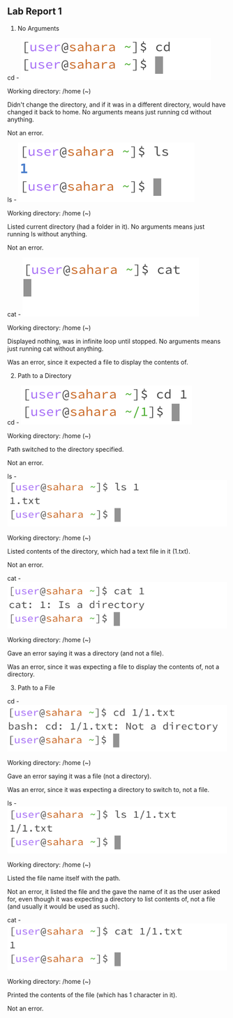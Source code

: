 ## Lab Report 1

1. No Arguments

cd - ![1a](1a.png)

Working directory: /home (~)

Didn't change the directory, and if it was in a different directory, would have changed it back to home. No arguments means just running cd without anything.

Not an error.


ls - ![1b](1b.png)

Working directory: /home (~)

Listed current directory (had a folder in it). No arguments means just running ls without anything.

Not an error.


cat - ![1c](1c.png)

Working directory: /home (~)

Displayed nothing, was in infinite loop until stopped. No arguments means just running cat without anything.

Was an error, since it expected a file to display the contents of.


2. Path to a Directory

cd - ![2a](2a.png)

Working directory: /home (~)

Path switched to the directory specified.

Not an error.


ls - ![2b](2b.png)

Working directory: /home (~)

Listed contents of the directory, which had a text file in it (1.txt).

Not an error.


cat - ![2c](2c.png)

Working directory: /home (~)

Gave an error saying it was a directory (and not a file).

Was an error, since it was expecting a file to display the contents of, not a directory.


3. Path to a File

cd - ![3a](3a.png)

Working directory: /home (~)

Gave an error saying it was a file (not a directory).

Was an error, since it was expecting a directory to switch to, not a file.


ls - ![3b](3b.png)

Working directory: /home (~)

Listed the file name itself with the path.

Not an error, it listed the file and the gave the name of it as the user asked for, even though it was expecting a directory to list contents of, not a file (and usually it would be used as such).


cat - ![3c](3c.png)

Working directory: /home (~)

Printed the contents of the file (which has 1 character in it).

Not an error.
